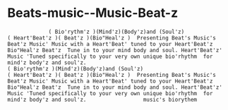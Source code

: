 Beats-music--Music-Beat-z
=========================

                 ( Bio'rythm'z )(Mind'z)(Body'z)and (Soul'z)                                 ( Heart'Beat'z )( Beat'z )(Bio"Heal'z )  Presenting Beat's Music's Beat'z Music' Music with a Heart'Beat' tuned to your Heart'Beat'z                         Bio"Heal'z Beat'z  Tune in to your mind body and soul. Heart'Beat'z' Music 'Tuned specifically to your very own unique bio'rhythm  for mind'z body'z and soul'z.                                                    ( Bio'rythm'z )(Mind'z)(Body'z)and (Soul'z)                                 ( Heart'Beat'z )( Beat'z )(Bio"Heal'z )  Presenting Beat's Music's Beat'z Music' Music with a Heart'Beat' tuned to your Heart'Beat'z                         Bio"Heal'z Beat'z  Tune in to your mind body and soul. Heart'Beat'z' Music 'Tuned specifically to your very own unique bio'rhythm  for mind'z body'z and soul'z.                  music's biorythem                                                                                                                                                                                                               
